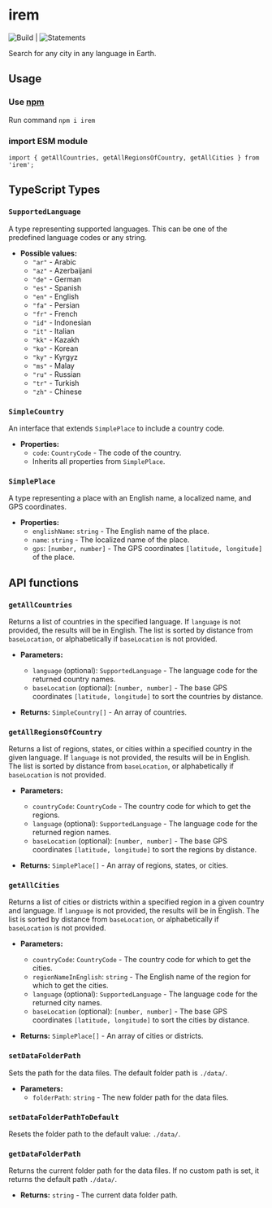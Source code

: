 # irem

![Build](https://github.com/canbax/irem/actions/workflows/test.yml/badge.svg) | ![Statements](https://img.shields.io/badge/statements-100%25-brightgreen.svg?style=flat)

Search for any city in any language in Earth.

## Usage

### Use [npm](https://www.npmjs.com/package/irem)

Run command `npm i irem`

### import ESM module

`import { getAllCountries, getAllRegionsOfCountry, getAllCities } from 'irem';`

## TypeScript Types

### `SupportedLanguage`

A type representing supported languages. This can be one of the predefined language codes or any string.

- **Possible values:**
  - `"ar"` - Arabic
  - `"az"` - Azerbaijani
  - `"de"` - German
  - `"es"` - Spanish
  - `"en"` - English
  - `"fa"` - Persian
  - `"fr"` - French
  - `"id"` - Indonesian
  - `"it"` - Italian
  - `"kk"` - Kazakh
  - `"ko"` - Korean
  - `"ky"` - Kyrgyz
  - `"ms"` - Malay
  - `"ru"` - Russian
  - `"tr"` - Turkish
  - `"zh"` - Chinese

### `SimpleCountry`

An interface that extends `SimplePlace` to include a country code.

- **Properties:**
  - `code`: `CountryCode` - The code of the country.
  - Inherits all properties from `SimplePlace`.

### `SimplePlace`

A type representing a place with an English name, a localized name, and GPS coordinates.

- **Properties:**
  - `englishName`: `string` - The English name of the place.
  - `name`: `string` - The localized name of the place.
  - `gps`: `[number, number]` - The GPS coordinates `[latitude, longitude]` of the place.

## API functions

### `getAllCountries`

Returns a list of countries in the specified language. If `language` is not provided, the results will be in English. The list is sorted by distance from `baseLocation`, or alphabetically if `baseLocation` is not provided.

- **Parameters:**

  - `language` (optional): `SupportedLanguage` - The language code for the returned country names.
  - `baseLocation` (optional): `[number, number]` - The base GPS coordinates `[latitude, longitude]` to sort the countries by distance.

- **Returns:** `SimpleCountry[]` - An array of countries.

### `getAllRegionsOfCountry`

Returns a list of regions, states, or cities within a specified country in the given language. If `language` is not provided, the results will be in English. The list is sorted by distance from `baseLocation`, or alphabetically if `baseLocation` is not provided.

- **Parameters:**

  - `countryCode`: `CountryCode` - The country code for which to get the regions.
  - `language` (optional): `SupportedLanguage` - The language code for the returned region names.
  - `baseLocation` (optional): `[number, number]` - The base GPS coordinates `[latitude, longitude]` to sort the regions by distance.

- **Returns:** `SimplePlace[]` - An array of regions, states, or cities.

### `getAllCities`

Returns a list of cities or districts within a specified region in a given country and language. If `language` is not provided, the results will be in English. The list is sorted by distance from `baseLocation`, or alphabetically if `baseLocation` is not provided.

- **Parameters:**

  - `countryCode`: `CountryCode` - The country code for which to get the cities.
  - `regionNameInEnglish`: `string` - The English name of the region for which to get the cities.
  - `language` (optional): `SupportedLanguage` - The language code for the returned city names.
  - `baseLocation` (optional): `[number, number]` - The base GPS coordinates `[latitude, longitude]` to sort the cities by distance.

- **Returns:** `SimplePlace[]` - An array of cities or districts.

### `setDataFolderPath`

Sets the path for the data files. The default folder path is `./data/`.

- **Parameters:**
  - `folderPath`: `string` - The new folder path for the data files.

### `setDataFolderPathToDefault`

Resets the folder path to the default value: `./data/`.

### `getDataFolderPath`

Returns the current folder path for the data files. If no custom path is set, it returns the default path `./data/`.

- **Returns:** `string` - The current data folder path.
